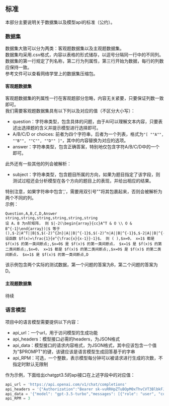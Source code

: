## 标准  
本部分主要说明关于数据集以及模型api的标准（公约）。  
### 数据集  
数据集大致可以分为两类：客观题数据集以及主观题数据集。  
数据集均采用.csv格式，内容以表格的形式储存，以逗号分隔同一行中的不同列。  
数据集的第一行规定了列名称，第二行为列属性，第三行开始为数据，每行的列数应保持一致。  
参考文件可以查看网络学堂上的数据集压缩包。  
#### 客观题数据集  
客观题数据集的列属性一行在客观题部分忽略，内容无关紧要，只要保证列数一致即可。  
我们需要客观题数据集具有以下列以及对应的值（不区分大小写）：  
* question：字符串类型，包含具体的问题，由于AI可以理解文本内容，只要表述出选择题的含义并提示模型进行选择即可。  
* A/B/C/D or choices: 前者为四个字符串，后者为一个列表，格式为`"[ ""A"", ""B"", ""C"", ""D"" ]"`，其中的内容替换为对应的选项。  
* answer：字符串类型，包含正确答案，特别地仅包含字符A/B/C/D中的一个即可。  

此外还有一些其他的列会被解析：  
* subject：字符串类型，包含题目所属的方向，如果为题目指定了该字段，则测试过程还会分析模型在各个方向的题目上的表现，并给出相应的结果。  

特别注意，如果字符串中包含','，需要用双引号""将其包裹起来，否则会被解析为两个不同的列。  
示例：  
```csv
Question,A,B,C,D,Answer
string,string,string,string,string,string
设 A，B 为n阶矩阵， 则 $|-2(\begin{array}{cc}A^T & O \\ O & B^{-1}\end{array})|$ 等于(),$-2|A^T||B|$,$(-2)^{2n}|A||B|^{-1}$,$(-2)^n|A||B|^{-1}$,$-2|A||B|^{-1}$,B
设函数 $f(x)=\frac{1}{e^{\frac{x}{x-1}}-1}$， 则 ( ),$x=0， x=1$ 都是 $f(x)$ 的第一类间断点;,$x=0$ 是 $f(x)$ 的第一类间断点， $x=1$ 是 $f(x)$ 的第二类间断点;,$x=0， x=1$ 都是 $f(x)$ 的第二类间断点;,$x=0$ 是 $f(x)$ 的第二类间断点， $x=1$ 是 $f(x)$ 的第一类间断点,D
```
该示例包含两个实际的测试数据，第一个问题的答案为B，第二个问题的答案为D。  
#### 主观题数据集  
待续  
### 语言模型   
项目中的语言模型需要提供以下内容：  
* api_url：一个url，用于访问模型的生成功能  
* api_headers：模型接口必需的headers，为JSON格式  
* api_data：模型接口的请求内容格式，为JSON格式，其中应该包含一个值为"$PROMPT"的键，该键应该是语言模型生成回答基于的字串      
* api_RPM：可选，一个整数，表示模型每分钟可以被请求进行生成的次数，不指定时默认无限制  

作为示例，下面给出chatgpt3.5的api接口在上述字段中的对应值：  
```python
api_url = 'https://api.openai.com/v1/chat/completions'
api_headers = '{"Authorization":"Bearer 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"}'
api_data = '{"model": "gpt-3.5-turbo","messages": [{"role": "user", "content": "$PROMPT"}],"temperature": 0.7}'
api_RPM = 3
```